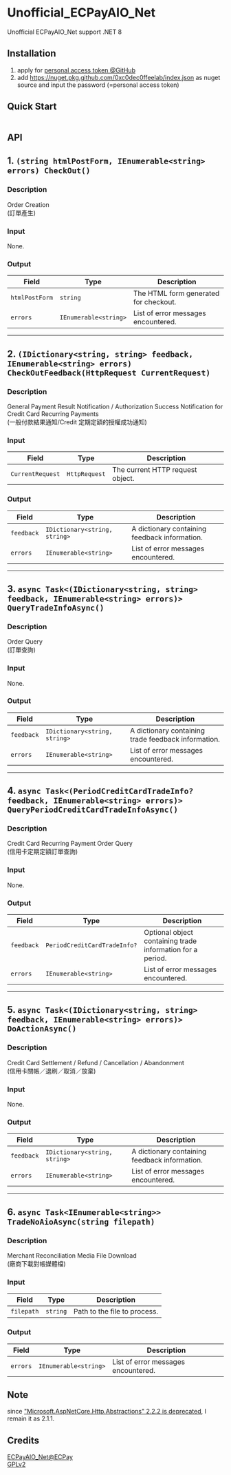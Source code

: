 # Unofficial_ECPayAIO_Net
Unofficial ECPayAIO_Net support  .NET 8

## Installation

1. apply for [personal access token @GitHub](https://docs.github.com/en/packages/working-with-a-github-packages-registry/working-with-the-nuget-registry#installing-a-package)
2. add https://nuget.pkg.github.com/0xc0dec0ffeelab/index.json as nuget source and input the password (=personal access token)
   

## Quick Start
```cs


```


## API

## 1. `(string htmlPostForm, IEnumerable<string> errors) CheckOut()`
### Description
Order Creation \
(訂單產生)

### Input
None.

### Output
| Field            | Type                  | Description                              |
|------------------|-----------------------|------------------------------------------|
| `htmlPostForm`   | `string`             | The HTML form generated for checkout.    |
| `errors`         | `IEnumerable<string>`| List of error messages encountered.      |

---

## 2. `(IDictionary<string, string> feedback, IEnumerable<string> errors) CheckOutFeedback(HttpRequest CurrentRequest)`
### Description
General Payment Result Notification / Authorization Success Notification for Credit Card Recurring Payments \
(一般付款結果通知/Credit 定期定額的授權成功通知)

### Input
| Field            | Type                 | Description                              |
|------------------|----------------------|------------------------------------------|
| `CurrentRequest` | `HttpRequest`        | The current HTTP request object.         |

### Output
| Field            | Type                          | Description                              |
|------------------|-------------------------------|------------------------------------------|
| `feedback`       | `IDictionary<string, string>` | A dictionary containing feedback information. |
| `errors`         | `IEnumerable<string>`         | List of error messages encountered.      |

---

## 3. `async Task<(IDictionary<string, string> feedback, IEnumerable<string> errors)> QueryTradeInfoAsync()`
### Description
Order Query \
(訂單查詢)

### Input
None.

### Output
| Field            | Type                          | Description                              |
|------------------|-------------------------------|------------------------------------------|
| `feedback`       | `IDictionary<string, string>` | A dictionary containing trade feedback information. |
| `errors`         | `IEnumerable<string>`         | List of error messages encountered.      |

---

## 4. `async Task<(PeriodCreditCardTradeInfo? feedback, IEnumerable<string> errors)> QueryPeriodCreditCardTradeInfoAsync()`
### Description
Credit Card Recurring Payment Order Query \
(信用卡定期定額訂單查詢)

### Input
None.

### Output
| Field            | Type                              | Description                              |
|------------------|-----------------------------------|------------------------------------------|
| `feedback`       | `PeriodCreditCardTradeInfo?`     | Optional object containing trade information for a period. |
| `errors`         | `IEnumerable<string>`            | List of error messages encountered.      |

---

## 5. `async Task<(IDictionary<string, string> feedback, IEnumerable<string> errors)> DoActionAsync()`
### Description
Credit Card Settlement / Refund / Cancellation / Abandonment \
(信用卡關帳／退刷／取消／放棄)

### Input
None.

### Output
| Field            | Type                          | Description                              |
|------------------|-------------------------------|------------------------------------------|
| `feedback`       | `IDictionary<string, string>` | A dictionary containing feedback information. |
| `errors`         | `IEnumerable<string>`         | List of error messages encountered.      |

---
## 6. `async Task<IEnumerable<string>> TradeNoAioAsync(string filepath)`
### Description
Merchant Reconciliation Media File Download \
(廠商下載對帳媒體檔)

### Input
| Field       | Type       | Description               |
|-------------|------------|---------------------------|
| `filepath`  | `string`   | Path to the file to process. |

### Output
| Field            | Type                  | Description                              |
|------------------|-----------------------|------------------------------------------|
| `errors`         | `IEnumerable<string>`| List of error messages encountered.      |



## Note
since ["Microsoft.AspNetCore.Http.Abstractions" 2.2.2 is deprecated](https://www.nuget.org/packages/Microsoft.AspNetCore.Http.Abstractions), I remain it as 2.1.1.






## Credits
[ECPayAIO_Net@ECPay](https://github.com/ECPay/ECPayAIO_Net) \
[GPLv2](https://github.com/0xc0dec0ffeelab/Unofficial_ECPayAIO_Net/blob/main/LICENSE)
